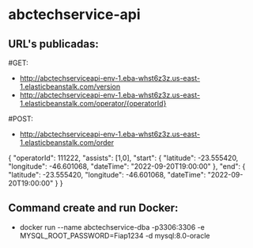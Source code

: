# abctechservice-api

## URL's publicadas:
#GET:
* http://abctechserviceapi-env-1.eba-whst6z3z.us-east-1.elasticbeanstalk.com/version
* http://abctechserviceapi-env-1.eba-whst6z3z.us-east-1.elasticbeanstalk.com/operator/{operatorId}

#POST:
* http://abctechserviceapi-env-1.eba-whst6z3z.us-east-1.elasticbeanstalk.com/order

{
    "operatorId": 111222,
    "assists": [1,0],
    "start": {
        "latitude": -23.555420,
        "longitude": -46.601068,
        "dateTime": "2022-09-20T19:00:00"
    },
    "end": {
        "latitude": -23.555420,
        "longitude": -46.601068,
        "dateTime": "2022-09-20T19:00:00"
    }
}

## Command create and run Docker:
* docker run --name abctechservice-dba -p3306:3306 -e MYSQL_ROOT_PASSWORD=Fiap1234 -d mysql:8.0-oracle
